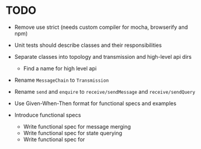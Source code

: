 # TODO

* Remove use strict (needs custom compiler for mocha, browserify and npm)

* Unit tests should describe classes and their responsibilities
* Separate classes into topology and transmission and high-level api dirs
  * Find a name for high level api
* Rename `MessageChain` to `Transmission`
* Rename `send` and `enquire` to `receive/sendMessage` and `receive/sendQuery`
* Use Given-When-Then format for functional specs and examples
* Introduce functional specs
  * Write functional spec for message merging
  * Write functional spec for state querying
  * Write functional spec for

